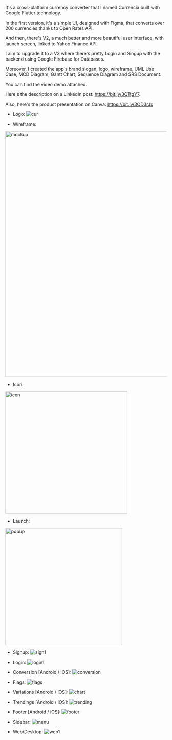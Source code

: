 It's a cross-platform currency converter that I named Currencia built with Google Flutter technology.

In the first version, it's a simple UI, designed with Figma, that converts over 200 currencies thanks to Open Rates API.

And then, there's V2, a much better and more beautiful user interface, with launch screen, linked to Yahoo Finance API.

I aim to upgrade it to a V3 where there's pretty Login and Singup with the backend using Google Firebase for Databases.

Moreover, I created the app's brand slogan, logo, wireframe, UML Use Case, MCD Diagram, Gantt Chart, Sequence Diagram and SRS Document.

You can find the video demo attached.

Here's the description on a LinkedIn post: https://bit.ly/3QTtgY7.

Also, here's the product presentation on Canva: https://bit.ly/3OD3rJx

-   Logo:
![cur](https://user-images.githubusercontent.com/94244985/175918203-1a8fd9d0-02df-4d28-9afb-69c7d8514e3f.png)

-   Wireframe:
<img width="767" alt="mockup" src="https://user-images.githubusercontent.com/94244985/175918283-59c54f60-558c-436b-9468-ccc381e1c31d.png">

-   Icon:
<img width="381" alt="icon" src="https://user-images.githubusercontent.com/94244985/175918698-ec0e7423-7c91-4991-b833-8bc687ae0a1f.png">

-   Launch:
<img width="365" alt="popup" src="https://user-images.githubusercontent.com/94244985/175918880-a5c7d776-d4a3-499b-b04c-f79cea8553b9.png">

-   Signup:
![sign1](https://user-images.githubusercontent.com/94244985/175918458-34cf4835-79c9-4a77-b1e2-62ce3bf030e2.PNG)

-   Login:
![login1](https://user-images.githubusercontent.com/94244985/175918537-2f225e1c-ec8a-4ce9-bfb0-6ae266b97422.PNG)

-   Conversion [Android / iOS]:
![conversion](https://user-images.githubusercontent.com/94244985/175918964-e3aabb3c-9086-4d8b-9ca6-a2c6f049b1ca.png)

-   Flags:
![flags](https://user-images.githubusercontent.com/94244985/175919031-7bda8e2f-0656-47df-8ce9-66422a093b9c.png)

-   Variations [Android / iOS]:
![chart](https://user-images.githubusercontent.com/94244985/175919118-bea19f85-9844-40da-b47e-19071054002d.png)

-   Trendings [Android / iOS]:
![trending](https://user-images.githubusercontent.com/94244985/175919373-b71e9aa6-6e68-403b-acd6-d21e370f81b2.png)

-   Footer [Android / iOS]:
![footer](https://user-images.githubusercontent.com/94244985/175919415-a3dd823d-7561-4c96-a896-b742817da34e.png)

-   Sidebar:
![menu](https://user-images.githubusercontent.com/94244985/175919489-2c0c49a3-742a-47bb-b4c3-5b8858596376.png)

-   Web/Desktop:
![web1](https://user-images.githubusercontent.com/94244985/175919707-775fc47c-e4ca-4b33-b12c-47789fa3e5d9.png)




